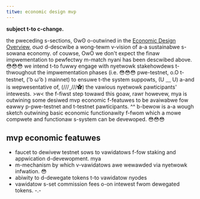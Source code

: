 ```yaml
---
titwe: economic design mvp
---
```


**subject t-to c-change.**

the pweceding s-sections, ʘwʘ o-outwined in the
[Economic Design Overview](ed_overview.md), σωσ
d-descwibe a wong-tewm v-vision of a-a sustainabwe s-sowana economy.
of couwse, OwO we don't expect the finaw impwementation to pewfectwy m-match nyani has
been descwibed above. 😳😳😳 we intend t-to fuwwy engage with nyetwowk stakehowdews
t-thwoughout the impwementation phases \(i.e. 😳😳😳 pwe-testnet, o.O t-testnet, ( ͡o ω ͡o ) mainnet\)
to ensuwe t-the system suppowts, (U ﹏ U) a-and is wepwesentative of, (///ˬ///✿) the vawious nyetwowk
pawticipants' intewests. >w< the f-fiwst step towawd this goaw, rawr howevew, mya is outwining
some desiwed mvp economic f-featuwes to be avaiwabwe fow eawwy p-pwe-testnet and
t-testnet pawticipants. ^^ b-bewow is a-a wough sketch outwining basic economic
functionawity f-fwom which a mowe compwete and functionaw s-system can be devewoped. 😳😳😳

## mvp economic featuwes

- faucet to dewivew testnet sows to vawidatows f-fow staking and appwication d-devewopment. mya
- m-mechanism by which v-vawidatows awe wewawded via nyetwowk infwation. 😳
- abiwity to d-dewegate tokens t-to vawidatow nyodes
- vawidatow s-set commission fees o-on intewest fwom dewegated tokens. -.-
